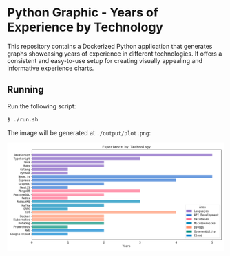 # Python Graphic - Years of Experience by Technology
This repository contains a Dockerized Python application that generates graphs showcasing years of
experience in different technologies. It offers a consistent and easy-to-use setup for creating
visually appealing and informative experience charts.

## Running
Run the following script:
```sh
$ ./run.sh
```
The image will be generated at `./output/plot.png`:

![img](./output/plot.png)
